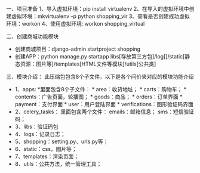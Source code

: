 一、项目准备
 1、导入虚拟环境：pip install virtualenv
 2、在导入的虚拟环境中创建虚拟环境：mkvirtualenv  -p python shopping_vir
 3、查看是否创建成功虚拟环境：workon
 4、使用虚拟环境: workon shopping_virtual

二、创建商城功能模块
* 创建商城项目：django-admin startproject shopping
* 创建APP：python manage.py startapp  libs[存放第三方包]/log[]/static[静态资源：图片等]/templates[HTML文件等模块]/utils[公共类]

三、模块介绍：
此压缩包包含8个子文件，以下是各个问价夹对应的模块功能介绍
* 1、apps:
     *里面包含8个子文件：
          * area：收货地址；
          * carts：购物车；
          * contents：广告页面，轮播图；
          * goods：商品；
          * orders：订单界面
          * payment：支付界面
          * user：用户登陆界面
          * verifications：图形验证码界面
 * 2、celery_tasks：
       里面包含两个文件：
          emails：邮箱信息；
          sms：短信验证码；
 * 3、libs：验证码包
 * 4、logs：记录日志；
 * 5、shopping：setting.py、urls.py等；
 * 6、static：css，图片等；
 * 7、templates：渲染页面；
 * 8、utils：公共方法，统一管理工具；
 
